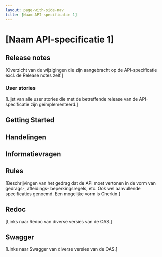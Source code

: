 ```yaml
---
layout: page-with-side-nav
title: [Naam API-specificatie 1]
---
```


# [Naam API-specificatie 1]

## Release notes

[Overzicht van de wijzigingen die zijn aangebracht op de API-specificatie excl. de Release notes zelf.]

### User stories

[Lijst van alle user stories die met de betreffende release van de API-specificatie zijn geïmplementeerd.]

## Getting Started



## Handelingen



## Informatievragen



## Rules

[Beschrijvingen van het gedrag dat de API moet vertonen in de vorm van gedrags-, afleidings- beperkingsregels, etc. Ook wel aanvullende specificaties genoemd. Een mogelijke vorm is Gherkin.]

## Redoc

[Links naar Redoc van diverse versies van de OAS.]

## Swagger

[Links naar Swagger van diverse versies van de OAS.]

